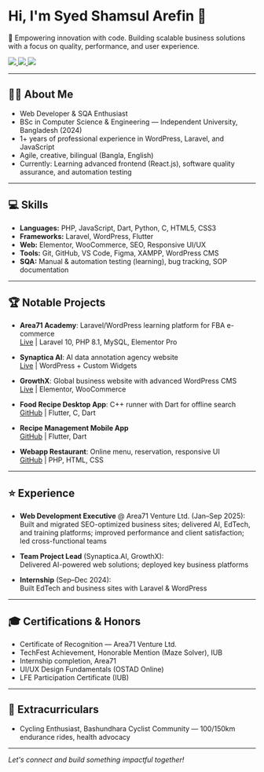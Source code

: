# Hi, I'm Syed Shamsul Arefin 👋

🚀 Empowering innovation with code. Building scalable business solutions with a focus on quality, performance, and user experience.

<!-- Portfolio -->
<a href="https://syedarefin.dev/" target="_blank">
  <img src="https://img.shields.io/badge/Portfolio-000000?style=for-the-badge&logo=About.me&logoColor=white"/>
</a>
<!-- LinkedIn -->
<a href="https://linkedin.com/in/syedshamsularefin" target="_blank">
  <img src="https://img.shields.io/badge/LinkedIn-000000?style=for-the-badge&logo=linkedin&logoColor=white"/>
</a>
<!-- GitHub -->
<a href="https://github.com/aarefinn" target="_blank">
  <img src="https://img.shields.io/badge/GitHub-000000?style=for-the-badge&logo=github&logoColor=white"/>
</a>

---

## 👨‍💻 About Me

- Web Developer & SQA Enthusiast
- BSc in Computer Science & Engineering — Independent University, Bangladesh (2024)
- 1+ years of professional experience in WordPress, Laravel, and JavaScript
- Agile, creative, bilingual (Bangla, English)
- Currently: Learning advanced frontend (React.js), software quality assurance, and automation testing

---

## 💻 Skills

- **Languages:** PHP, JavaScript, Dart, Python, C, HTML5, CSS3
- **Frameworks:** Laravel, WordPress, Flutter
- **Web:** Elementor, WooCommerce, SEO, Responsive UI/UX
- **Tools:** Git, GitHub, VS Code, Figma, XAMPP, WordPress CMS
- **SQA:** Manual & automation testing (learning), bug tracking, SOP documentation

---

## 🏆 Notable Projects

- **Area71 Academy**: Laravel/WordPress learning platform for FBA e-commerce  
  [Live](https://area71academy.com) | Laravel 10, PHP 8.1, MySQL, Elementor Pro

- **Synaptica AI**: AI data annotation agency website  
  [Live](https://synaptica.ai) | WordPress + Custom Widgets

- **GrowthX**: Global business website with advanced WordPress CMS  
  [Live](https://growthxllc.com) | Elementor, WooCommerce

- **Food Recipe Desktop App**: C++ runner with Dart for offline search  
  [GitHub](https://github.com/aarefinn/MobileApplication_Food_Recipe) | Flutter, C, Dart

- **Recipe Management Mobile App**  
  [GitHub](https://github.com/aarefinn/MobileApplication_Recipe_Management) | Flutter, Dart

- **Webapp Restaurant**: Online menu, reservation, responsive UI  
  [GitHub](https://github.com/aarefinn/Webapp_Restaurant) | PHP, HTML, CSS

---

## ⭐ Experience

- **Web Development Executive** @ Area71 Venture Ltd. (Jan–Sep 2025):  
  Built and migrated SEO-optimized business sites; delivered AI, EdTech, and training platforms; improved performance and client satisfaction; led cross-functional teams

- **Team Project Lead** (Synaptica.AI, GrowthX):  
  Delivered AI-powered web solutions; deployed key business platforms

- **Internship** (Sep–Dec 2024):  
  Built EdTech and business sites with Laravel & WordPress

---

## 🎓 Certifications & Honors

- Certificate of Recognition — Area71 Venture Ltd.
- TechFest Achievement, Honorable Mention (Maze Solver), IUB
- Internship completion, Area71
- UI/UX Design Fundamentals (OSTAD Online)
- LFE Participation Certificate (IUB)

---

## 🚴 Extracurriculars

- Cycling Enthusiast, Bashundhara Cyclist Community — 100/150km endurance rides, health advocacy

---

*Let's connect and build something impactful together!*

